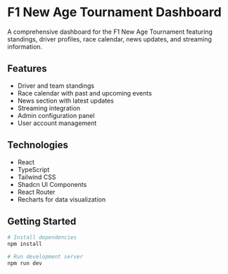 
# F1 New Age Tournament Dashboard

A comprehensive dashboard for the F1 New Age Tournament featuring standings, driver profiles, race calendar, news updates, and streaming information.

## Features

- Driver and team standings
- Race calendar with past and upcoming events
- News section with latest updates
- Streaming integration
- Admin configuration panel
- User account management

## Technologies

- React
- TypeScript
- Tailwind CSS
- Shadcn UI Components
- React Router
- Recharts for data visualization

## Getting Started

```bash
# Install dependencies
npm install

# Run development server
npm run dev
```
